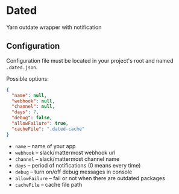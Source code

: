 # Dated

Yarn outdate wrapper with notification

## Configuration

Configuration file must be located in your project's root and named `.dated.json`.

Possible options:

```json
{
  "name": null,
  "webhook": null,
  "channel": null,
  "days": 7,
  "debug": false,
  "allowFailure": true,
  "cacheFile": ".dated-cache"
}
```

- `name` – name of your app
- `webhook` – slack/mattermost webhook url
- `channel` – slack/mattermost channel name
- `days` – period of notifications (0 means every time)
- `debug` – turn on/off debug messages in console
- `allowFailure` – fail or not when there are outdated packages
- `cacheFile` – cache file path
